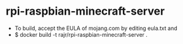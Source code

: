 # rpi-raspbian-minecraft-server
- To build, accept the EULA of mojang.com by editing eula.txt and 
- $ docker build -t rajr/rpi-raspbian-minecraft-server .
